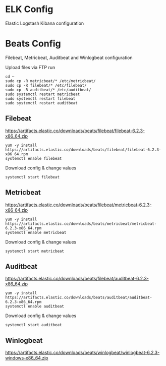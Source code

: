 # ELK Config
Elastic Logstash Kibana configuration


# Beats Config
Filebeat, Metricbeat, Auditbeat and Winlogbeat configuration

Upload files via FTP
run
```
cd ~
sudo cp -R metricbeat/* /etc/metricbeat/
sudo cp -R filebeat/* /etc/filebeat/
sudo cp -R auditbeat/* /etc/auditbeat/
sudo systemctl restart metricbeat
sudo systemctl restart filebeat
sudo systemctl restart auditbeat
```

## Filebeat
https://artifacts.elastic.co/downloads/beats/filebeat/filebeat-6.2.3-x86_64.zip
```
yum -y install https://artifacts.elastic.co/downloads/beats/filebeat/filebeat-6.2.3-x86_64.rpm
systemctl enable filebeat
```

Download config & change values

```
systemctl start filebeat
```

## Metricbeat
https://artifacts.elastic.co/downloads/beats/filebeat/metricbeat-6.2.3-x86_64.zip
```
yum -y install https://artifacts.elastic.co/downloads/beats/metricbeat/metricbeat-6.2.3-x86_64.rpm
systemctl enable metricbeat
```

Download config & change values

```
systemctl start metricbeat
```

## Auditbeat
https://artifacts.elastic.co/downloads/beats/filebeat/auditbeat-6.2.3-x86_64.zip
```
yum -y install https://artifacts.elastic.co/downloads/beats/auditbeat/auditbeat-6.2.3-x86_64.rpm
systemctl enable auditbeat
```

Download config & change values

```
systemctl start auditbeat
```

## Winlogbeat
https://artifacts.elastic.co/downloads/beats/winlogbeat/winlogbeat-6.2.3-windows-x86_64.zip
